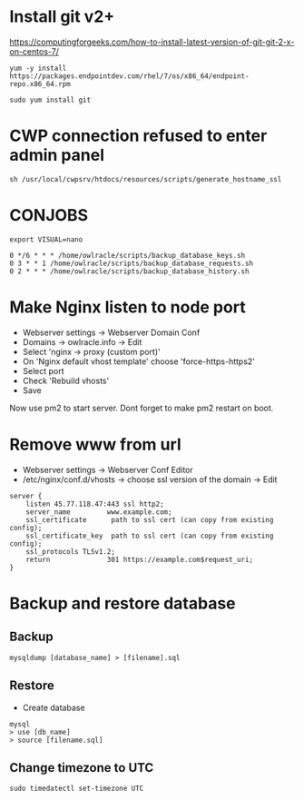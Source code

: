 # Install git v2+

https://computingforgeeks.com/how-to-install-latest-version-of-git-git-2-x-on-centos-7/

```
yum -y install https://packages.endpointdev.com/rhel/7/os/x86_64/endpoint-repo.x86_64.rpm

sudo yum install git
```

# CWP connection refused to enter admin panel

```
sh /usr/local/cwpsrv/htdocs/resources/scripts/generate_hostname_ssl
```

# CONJOBS

```
export VISUAL=nano

0 */6 * * * /home/owlracle/scripts/backup_database_keys.sh
0 3 * * 1 /home/owlracle/scripts/backup_database_requests.sh
0 2 * * * /home/owlracle/scripts/backup_database_history.sh
```

# Make Nginx listen to node port

* Webserver settings -> Webserver Domain Conf
* Domains -> owlracle.info -> Edit
* Select 'nginx -> proxy (custom port)'
* On 'Nginx default vhost template' choose 'force-https-https2'
* Select port
* Check 'Rebuild vhosts'
* Save

Now use pm2 to start server. Dont forget to make pm2 restart on boot.

# Remove www from url

* Webserver settings -> Webserver Conf Editor
* /etc/nginx/conf.d/vhosts -> choose ssl version of the domain -> Edit

```
server {
    listen 45.77.118.47:443 ssl http2;
    server_name         www.example.com;
    ssl_certificate      path to ssl cert (can copy from existing config);
    ssl_certificate_key  path to ssl cert (can copy from existing config);
    ssl_protocols TLSv1.2;
    return              301 https://example.com$request_uri;
}
```
# Backup and restore database

## Backup 

```
mysqldump [database_name] > [filename].sql
```

## Restore

* Create database

```
mysql
> use [db_name]
> source [filename.sql]
```

## Change timezone to UTC

```
sudo timedatectl set-timezone UTC
```